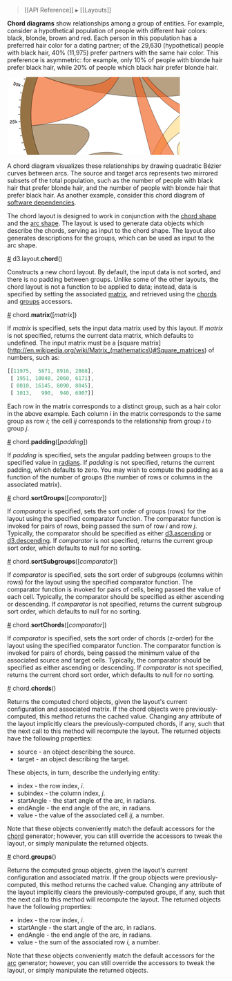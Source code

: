 > [[API Reference]] ▸ [[Layouts]]

**Chord diagrams** show relationships among a group of entities. For example, consider a hypothetical population of people with different hair colors: black, blonde, brown and red. Each person in this population has a preferred hair color for a dating partner; of the 29,630 (hypothetical) people with black hair, 40% (11,975) prefer partners with the same hair color. This preference is asymmetric: for example, only 10% of people with blonde hair prefer black hair, while 20% of people which black hair prefer blonde hair.

[![chord](chord.png)](http://mbostock.github.com/d3/ex/chord.html)

A chord diagram visualizes these relationships by drawing quadratic Bézier curves between arcs. The source and target arcs represents two mirrored subsets of the total population, such as the number of people with black hair that prefer blonde hair, and the number of people with blonde hair that prefer black hair. As another example, consider this chord diagram of [software dependencies](http://bl.ocks.org/1046712).

The chord layout is designed to work in conjunction with the [chord shape](SVG-Shapes#wiki-chord) and the [arc shape](SVG-Shapes#wiki-arc). The layout is used to generate data objects which describe the chords, serving as input to the chord shape. The layout also generates descriptions for the groups, which can be used as input to the arc shape.

<a name="chord" href="Chord-Layout#wiki-chord">#</a> d3.layout.<b>chord</b>()

Constructs a new chord layout. By default, the input data is not sorted, and there is no padding between groups. Unlike some of the other layouts, the chord layout is not a function to be applied to data; instead, data is specified by setting the associated [matrix](Chord-Layout#wiki-matrix), and retrieved using the [chords](Chord-Layout#wiki-chords) and [groups](Chord-Layout#wiki-groups) accessors.

<a name="matrix" href="Chord-Layout#wiki-matrix">#</a> chord.<b>matrix</b>([<i>matrix</i>])

If *matrix* is specified, sets the input data matrix used by this layout. If *matrix* is not specified, returns the current data matrix, which defaults to undefined. The input matrix must be a [square matrix](http://en.wikipedia.org/wiki/Matrix_(mathematics\)#Square_matrices) of numbers, such as:

```javascript
[[11975,  5871, 8916, 2868],
 [ 1951, 10048, 2060, 6171],
 [ 8010, 16145, 8090, 8045],
 [ 1013,   990,  940, 6907]]
```

Each row in the matrix corresponds to a distinct group, such as a hair color in the above example. Each column *i* in the matrix corresponds to the same group as row *i*; the cell *ij* corresponds to the relationship from group *i* to group *j*.

<a name="padding" href="Chord-Layout#wiki-padding">#</a> chord.<b>padding</b>([<i>padding</i>])

If *padding* is specified, sets the angular padding between groups to the specified value in [radians](http://en.wikipedia.org/wiki/Radian). If *padding* is not specified, returns the current padding, which defaults to zero. You may wish to compute the padding as a function of the number of groups (the number of rows or columns in the associated matrix).

<a name="sortGroups" href="Chord-Layout#wiki-sortGroups">#</a> chord.<b>sortGroups</b>([<i>comparator</i>])

If *comparator* is specified, sets the sort order of groups (rows) for the layout using the specified comparator function. The comparator function is invoked for pairs of rows, being passed the sum of row *i* and row *j*. Typically, the comparator should be specified as either [d3.ascending](Arrays#wiki-d3_ascending) or [d3.descending](Arrays#wiki-d3_descending). If *comparator* is not specified, returns the current group sort order, which defaults to null for no sorting.

<a name="sortSubgroups" href="Chord-Layout#wiki-sortSubgroups">#</a> chord.<b>sortSubgroups</b>([<i>comparator</i>])

If *comparator* is specified, sets the sort order of subgroups (columns within rows) for the layout using the specified comparator function. The comparator function is invoked for pairs of cells, being passed the value of each cell. Typically, the comparator should be specified as either ascending or descending. If *comparator* is not specified, returns the current subgroup sort order, which defaults to null for no sorting.

<a name="sortChords" href="Chord-Layout#wiki-sortChords">#</a> chord.<b>sortChords</b>([<i>comparator</i>])

If *comparator* is specified, sets the sort order of chords (z-order) for the layout using the specified comparator function. The comparator function is invoked for pairs of chords, being passed the minimum value of the associated source and target cells. Typically, the comparator should be specified as either ascending or descending. If *comparator* is not specified, returns the current chord sort order, which defaults to null for no sorting.

<a name="chords" href="Chord-Layout#wiki-chords">#</a> chord.<b>chords</b>()

Returns the computed chord objects, given the layout's current configuration and associated matrix. If the chord objects were previously-computed, this method returns the cached value. Changing any attribute of the layout implicitly clears the previously-computed chords, if any, such that the next call to this method will recompute the layout. The returned objects have the following properties:

* source - an object describing the source.
* target - an object describing the target.

These objects, in turn, describe the underlying entity:

* index - the row index, *i*.
* subindex - the column index, *j*.
* startAngle - the start angle of the arc, in radians.
* endAngle - the end angle of the arc, in radians.
* value - the value of the associated cell *ij*, a number.

Note that these objects conveniently match the default accessors for the [chord](SVG-Shapes#wiki-chord) generator; however, you can still override the accessors to tweak the layout, or simply manipulate the returned objects.

<a name="groups" href="Chord-Layout#wiki-groups">#</a> chord.<b>groups</b>()

Returns the computed group objects, given the layout's current configuration and associated matrix. If the group objects were previously-computed, this method returns the cached value. Changing any attribute of the layout implicitly clears the previously-computed groups, if any, such that the next call to this method will recompute the layout. The returned objects have the following properties:

* index - the row index, *i*.
* startAngle - the start angle of the arc, in radians.
* endAngle - the end angle of the arc, in radians.
* value - the sum of the associated row *i*, a number.

Note that these objects conveniently match the default accessors for the [arc](SVG-Shapes#wiki-arc) generator; however, you can still override the accessors to tweak the layout, or simply manipulate the returned objects.